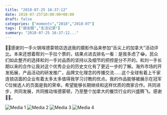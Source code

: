 ```yaml
---
title: "2018-07-25 16:37:12"
date: 2018-07-25T10:00:00+08:00
draft: false
categories: ["moments","2018","2018-07"]
tags: ["朋友圈","生活记录"]
summary: "2018-07-25 16:37:12..."
---
```


🙏🏻感谢刘一手火锅埃德蒙顿店选送我的摄影作品来参加“舌尖上的加拿大”活动评比。本来还想着帮刘一手拉个票的，结果点进去排名一看：是我多虑了😂。民众们如此整齐的选择和刘一手对品质的坚持以及细节的把控是分不开的。和刘一手长期以来的合作让我对这个优秀企业的历史文化有了更近一步的了解。海外市场的开发拓展，产品活动的研发推广，品牌文化理念的传播交流……这个全球有着上千家连锁店面的企业有着太多太多值得我学习讨教的优点。我的作品能够被展示在冠军C位候选人的页面是我的荣幸。希望能够长期继续和这样优质的商家合作。共同进步，共同发展，共同推动埃德蒙顿，乃至整个加拿大的餐饮行业的兴盛腾飞。感谢🙏🏻。

![Media 1](/Moments/photos/2018-07-25/201807251637120.jpg)
![Media 2](/Moments/photos/2018-07-25/201807251637121.jpg)
![Media 3](/Moments/photos/2018-07-25/201807251637122.jpg)
![Media 4](/Moments/photos/2018-07-25/201807251637123.jpg)

